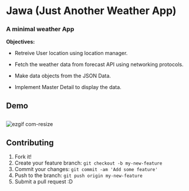 # Jawa (Just Another Weather App)

### A minimal weather App 

**Objectives:**

* Retreive User location using location manager.

* Fetch the weather data from forecast API using networking protocols.

* Make data objects from the JSON Data.

* Implement Master Detail to display the data.

## Demo


##
![ezgif com-resize](https://cloud.githubusercontent.com/assets/8016341/16429439/29644098-3dba-11e6-84dc-2fb701228b4a.gif)

## Contributing
1. Fork it!
2. Create your feature branch: `git checkout -b my-new-feature`
3. Commit your changes: `git commit -am 'Add some feature'`
4. Push to the branch: `git push origin my-new-feature`
5. Submit a pull request :D

